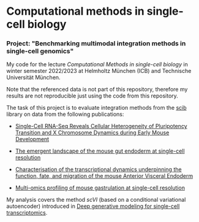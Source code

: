 # Computational methods in single-cell biology
### Project: "Benchmarking multimodal integration methods in single-cell genomics"
My code for the lecture _Computational Methods in single-cell biology_ in winter semester 2022/2023 at Helmholtz München (ICB) and Technische Universität München.

Note that the referenced data is not part of this repository, therefore my results are not reproducible just using the code from this repository.

The task of this project is to evaluate integration methods from the [scib](https://github.com/theislab/scib) library on data from the following publications:
* [Single-Cell RNA-Seq Reveals Cellular Heterogeneity of Pluripotency Transition and X Chromosome Dynamics during Early Mouse Development](https://doi.org/10.1016/j.celrep.2019.02.031)

* [The emergent landscape of the mouse gut endoderm at single-cell resolution](https://doi.org/10.1038/s41586-019-1127-1)

* [Characterisation of the transcriptional dynamics underpinning the function, fate, and migration of the mouse Anterior Visceral Endoderm](https://doi.org/10.1101/2021.06.25.449902)

* [Multi-omics profiling of mouse gastrulation at single-cell resolution](https://doi.org/10.1038/s41586-019-1825-8)

My analysis covers the method *scVI* (based on a conditional variational autoencoder) introduced in [Deep generative modeling for single-cell transcriptomics](https://doi.org/10.1038/s41592-018-0229-2).

